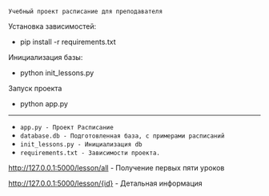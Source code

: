`Учебный проект расписание для преподавателя`

Установка зависимостей:

 - pip install -r requirements.txt
 
Инициализация базы:

 - python init_lessons.py
 
Запуск проекта

 -  python app.py

---

- `app.py - Проект Расписание`
- `database.db - Подготовленная база, с примерами расписаний`
- `init_lessons.py - Инициализация db`
- `requirements.txt - Зависимости проекта.`



http://127.0.0.1:5000/lesson/all - Получение первых пяти уроков

http://127.0.0.1:5000/lesson/{id} - Детальная информация
